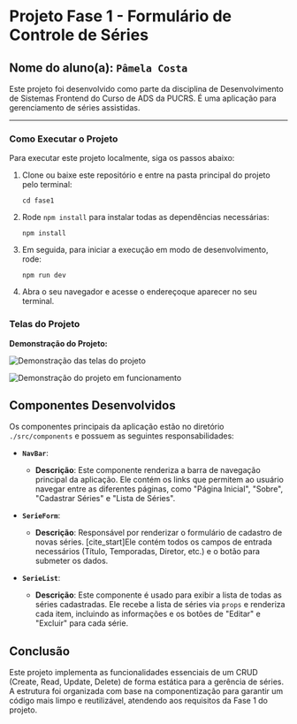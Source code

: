 # Projeto Fase 1 - Formulário de Controle de Séries
## Nome do aluno(a): `Pâmela Costa`

Este projeto foi desenvolvido como parte da disciplina de Desenvolvimento de Sistemas Frontend do Curso de ADS da PUCRS. É uma aplicação para gerenciamento de séries assistidas.

---

### Como Executar o Projeto

Para executar este projeto localmente, siga os passos abaixo:

1.  Clone ou baixe este repositório e entre na pasta principal do projeto pelo terminal:
    ```
    cd fase1
    ```

2.  Rode `npm install` para instalar todas as dependências necessárias:
    ```
    npm install
    ```

3.  Em seguida, para iniciar a execução em modo de desenvolvimento, rode:
    ```
    npm run dev
    ```

4.  Abra o seu navegador e acesse o endereçoque aparecer no seu terminal.


### Telas do Projeto

**Demonstração do Projeto:**

![Demonstração das telas do projeto](./docs/telas.gif)

![Demonstração do projeto em funcionamento](./docs/teste.gif)

## Componentes Desenvolvidos

Os componentes principais da aplicação estão no diretório `./src/components` e possuem as seguintes responsabilidades:

-   **`NavBar`**:
    - **Descrição**: Este componente renderiza a barra de navegação principal da aplicação.  Ele contém os links que permitem ao usuário navegar entre as diferentes páginas, como "Página Inicial", "Sobre", "Cadastrar Séries" e "Lista de Séries".

-   **`SerieForm`**:
    - **Descrição**: Responsável por renderizar o formulário de cadastro de novas séries.  [cite_start]Ele contém todos os campos de entrada necessários (Título, Temporadas, Diretor, etc.) e o botão para submeter os dados. 

-   **`SerieList`**:
    - **Descrição**: Este componente é usado para exibir a lista de todas as séries cadastradas. Ele recebe a lista de séries via `props` e renderiza cada item, incluindo as informações e os botões de "Editar" e "Excluir" para cada série. 

## Conclusão

Este projeto implementa as funcionalidades essenciais de um CRUD (Create, Read, Update, Delete) de forma estática para a gerência de séries.  A estrutura foi organizada com base na componentização para garantir um código mais limpo e reutilizável, atendendo aos requisitos da Fase 1 do projeto.
